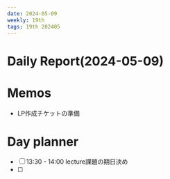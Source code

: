 ```yaml
---
date: 2024-05-09
weekly: 19th
tags: 19th 202405 
---
```

# Daily Report(2024-05-09)
# Memos
- LP作成チケットの準備
# Day planner
- [ ] 13:30 - 14:00 lecture課題の期日決め
- [ ] 